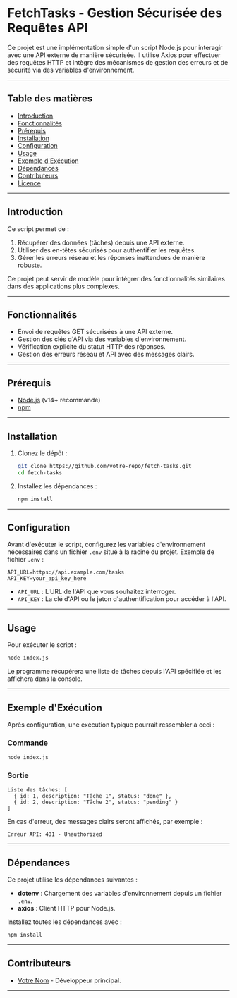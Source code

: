 # FetchTasks - Gestion Sécurisée des Requêtes API

Ce projet est une implémentation simple d'un script Node.js pour interagir avec une API externe de manière sécurisée. Il utilise Axios pour effectuer des requêtes HTTP et intègre des mécanismes de gestion des erreurs et de sécurité via des variables d'environnement.

---

## Table des matières

- [Introduction](#introduction)
- [Fonctionnalités](#fonctionnalités)
- [Prérequis](#prérequis)
- [Installation](#installation)
- [Configuration](#configuration)
- [Usage](#usage)
- [Exemple d'Exécution](#exemple-dexécution)
- [Dépendances](#dépendances)
- [Contributeurs](#contributeurs)
- [Licence](#licence)

---

## Introduction

Ce script permet de :
1. Récupérer des données (tâches) depuis une API externe.
2. Utiliser des en-têtes sécurisés pour authentifier les requêtes.
3. Gérer les erreurs réseau et les réponses inattendues de manière robuste.

Ce projet peut servir de modèle pour intégrer des fonctionnalités similaires dans des applications plus complexes.

---

## Fonctionnalités

- Envoi de requêtes GET sécurisées à une API externe.
- Gestion des clés d'API via des variables d'environnement.
- Vérification explicite du statut HTTP des réponses.
- Gestion des erreurs réseau et API avec des messages clairs.

---

## Prérequis

- [Node.js](https://nodejs.org/) (v14+ recommandé)
- [npm](https://www.npmjs.com/)

---

## Installation

1. Clonez le dépôt :
   ```bash
   git clone https://github.com/votre-repo/fetch-tasks.git
   cd fetch-tasks
   ```

2. Installez les dépendances :
   ```bash
   npm install
   ```

---

## Configuration

Avant d'exécuter le script, configurez les variables d'environnement nécessaires dans un fichier `.env` situé à la racine du projet. Exemple de fichier `.env` :  

```env
API_URL=https://api.example.com/tasks
API_KEY=your_api_key_here
```

- `API_URL` : L'URL de l'API que vous souhaitez interroger.  
- `API_KEY` : La clé d'API ou le jeton d'authentification pour accéder à l'API.

---

## Usage

Pour exécuter le script :
```bash
node index.js
```

Le programme récupérera une liste de tâches depuis l'API spécifiée et les affichera dans la console.

---

## Exemple d'Exécution

Après configuration, une exécution typique pourrait ressembler à ceci :  

### Commande
```bash
node index.js
```

### Sortie
```
Liste des tâches: [
  { id: 1, description: "Tâche 1", status: "done" },
  { id: 2, description: "Tâche 2", status: "pending" }
]
```

En cas d'erreur, des messages clairs seront affichés, par exemple :  
```
Erreur API: 401 - Unauthorized
```

---

## Dépendances

Ce projet utilise les dépendances suivantes :  

- **dotenv** : Chargement des variables d'environnement depuis un fichier `.env`.
- **axios** : Client HTTP pour Node.js.

Installez toutes les dépendances avec :
```bash
npm install
```

---

## Contributeurs

- [Votre Nom](https://github.com/fabioramefiarison) - Développeur principal.

---

